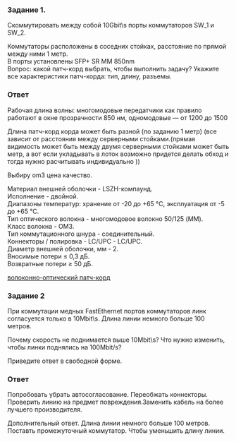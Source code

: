 ### Задание 1.
<p>Cкоммутировать между собой 10Gbit\s порты коммутаторов SW_1 и SW_2.<br>

Коммутаторы расположены в соседних стойках, расстояние по прямой между ними 1 метр.<br>
В порты установлены SFP+ SR MM 850nm<br>
Вопрос: какой патч-корд выбрать, чтобы выполнить задачу? Укажите все характеристики патч-корда: тип, длину, разъемы.</p>

### Ответ

Рабочая длина волны: многомодовые передатчики как правило работают в окне прозрачности 850 нм,
одномодовые — от 1200 до 1500

<p>Длина патч-корд корда может быть разной (по заданию 1 метр) (все зависит от расстояния между серверными стойками.(прямая видимость может быть между двумя серверными стойками может быть метр, а вот если укладывать в лоток возможно придется делать обход и тогда нужно расчитывать индивидуально ))</p>
Выбиру om3 цена качество.

<p>Материал внешней оболочки - LSZH-компаунд.<br>
Исполнение - двойной.<br>
Диапазоны температур: хранение от -20 до +65 °C, эксплуатация от -5 до +65 °C.<br>
Тип оптического волокна - многомодовое волокно 50/125 (MM).<br>
Класс волокна - OM3.<br>
Тип коммутационного шнура - соединительный.<br>
Коннекторы / полировка - LC/UPC - LC/UPC.<br>
Диаметр внешней оболочки, мм - 2.<br>
Вносимые потери ≤ 0,3 дБ.<br>
Возвратные потери ≥ 50 дБ.</p>

[ волоконно-оптический патч-корд ](https://www.vseinstrumenti.ru/product/soedinitelnyj-volokonno-opticheskij-shnur-nikomax-akva-3m-nmf-pc2m3c2-lcu-lcu-003-1014061/)



### Задание 2
<p>При коммутации медных FastEthernet портов коммутаторов линк согласуется только в 10Mbit\s. Длина линии немного больше 100 метров.<br>

Почему скорость не поднимается выше 10Mbit\s? Что нужно изменить, чтобы линки поднялись на 100Mbit/s?</p>

Приведите ответ в свободной форме.

### Ответ

<p>Попробовать убрать автосогласование. Переобжать коннекторы. Проверить линию на предмет повреждения.Заменить кабель на более лучшего производителя.</p>

Дополнительный ответ.
Длина линии немного больше 100 метров.
Поставть промежуточный коммутатор. Чтобы уменьшить длину линии. 



[def]: https://www.vseinstrumenti.ru/product/soedinitelnyj-volokonno-opticheskij-shnur-nikomax-akva-3m-nmf-pc2m3c2-lcu-lcu-003-1014061/#characteristics